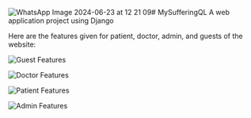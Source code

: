 ![WhatsApp Image 2024-06-23 at 12 21 09](https://github.com/NadaKhaled157/Ophthalmology-Department/assets/125503056/ae52c09a-1123-47fd-a336-331a176c0f59)# MySufferingQL
A web application project using Django 

Here are the features given for patient, doctor, admin, and guests of the website:


![Guest Features](https://github.com/NadaKhaled157/Ophthalmology-Department/assets/125503056/f460b31a-391d-4042-84ea-27bc1a182ff0)

![Doctor Features](https://github.com/NadaKhaled157/Ophthalmology-Department/assets/125503056/eb23a151-b01e-40fe-b348-739ecdc90f6f)

![Patient Features](https://github.com/NadaKhaled157/Ophthalmology-Department/assets/125503056/1c817058-da51-4eb9-80f0-8fe5bcfd694e)

![Admin Features](https://github.com/NadaKhaled157/Ophthalmology-Department/assets/125503056/73991041-c13a-4cf9-a21f-c21a1ef5b619)
